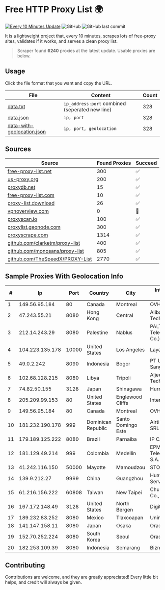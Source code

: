
# Free HTTP Proxy List 🌍

[![Every 10 Minutes Update](https://github.com/mertguvencli/http-proxy-list/actions/workflows/main.yml/badge.svg?branch=main)](https://github.com/mertguvencli/http-proxy-list/actions/workflows/main.yml)
![GitHub](https://img.shields.io/github/license/mertguvencli/http-proxy-list)
![GitHub last commit](https://img.shields.io/github/last-commit/mertguvencli/http-proxy-list)

It is a lightweight project that, every 10 minutes, scrapes lots of free-proxy sites, validates if it works, and serves a clean proxy list.


> Scraper found **6240** proxies at the latest update. Usable proxies are below.

## Usage

Click the file format that you want and copy the URL.


|File|Content|Count|
|----|-------|-----|
|[data.txt](https://raw.githubusercontent.com/mertguvencli/http-proxy-list/main/proxy-list/data.txt)|`ip_address:port` combined (seperated new line)|328|
|[data.json](https://raw.githubusercontent.com/mertguvencli/http-proxy-list/main/proxy-list/data.json)|`ip, port`|328|
|[data-with-geolocation.json](https://raw.githubusercontent.com/mertguvencli/http-proxy-list/main/proxy-list/data-with-geolocation.json)|`ip, port, geolocation`|328|

## Sources

|Source|Found Proxies|Succeed|
|------|-------------|-------|
|[free-proxy-list.net](https://free-proxy-list.net)|300|✅|
|[us-proxy.org](https://www.us-proxy.org)|200|✅|
|[proxydb.net](http://proxydb.net)|15|✅|
|[free-proxy-list.com](https://free-proxy-list.com/?page=&port=&type%5B%5D=http&type%5B%5D=https&up_time=0&search=Search)|10|✅|
|[proxy-list.download](https://www.proxy-list.download/HTTP)|26|✅|
|[vpnoverview.com](https://vpnoverview.com/privacy/anonymous-browsing/free-proxy-servers)|0|🚫|
|[proxyscan.io](https://www.proxyscan.io)|100|✅|
|[proxylist.geonode.com](https://proxylist.geonode.com/api/proxy-list?limit=300&page=1&sort_by=lastChecked&sort_type=desc&protocols=http,https)|300|✅|
|[proxyscrape.com](https://api.proxyscrape.com/v2/?request=displayproxies&protocol=http&timeout=10000&country=all&ssl=all&anonymity=all)|1314|✅|
|[github.com/clarketm/proxy-list](https://raw.githubusercontent.com/clarketm/proxy-list/master/proxy-list-raw.txt)|400|✅|
|[github.com/monosans/proxy-list](https://raw.githubusercontent.com/monosans/proxy-list/main/proxies/http.txt)|805|✅|
|[github.com/TheSpeedX/PROXY-List](https://raw.githubusercontent.com/TheSpeedX/PROXY-List/master/http.txt)|2770|✅|


## Sample Proxies With Geolocation Info

|#|Ip|Port|Country|City|Internet Service Provider|
|-|--|----|-------|----|-------------------------|
|1|149.56.95.184|80|Canada|Montreal|OVH Hosting|
|2|47.243.55.21|8080|Hong Kong|Central|Alibaba (US) Technology Co., Ltd.|
|3|212.14.243.29|8080|Palestine|Nablus|PALTEL (Palestine Telecommunications Co.).|
|4|104.223.135.178|10000|United States|Los Angeles|LayerHost|
|5|49.0.2.242|8090|Indonesia|Bogor|PT Usaha Adi Sanggoro|
|6|102.68.128.215|8080|Libya|Tripoli|Aljeel Aljadeed For Technology|
|7|74.82.50.155|3128|Japan|Shinagawa|Hurricane Electric|
|8|205.209.99.153|80|United States|Englewood Cliffs|Interserver, Inc|
|9|149.56.95.184|80|Canada|Montreal|OVH Hosting|
|10|181.232.190.178|999|Dominican Republic|Santo Domingo Este|Airtime Technology SRL|
|11|179.189.125.222|8080|Brazil|Parnaiba|IP CARRIER BRASIL|
|12|181.129.49.214|999|Colombia|Medellín|EPM Telecomunicaciones S.A. E.S.P.|
|13|41.242.116.150|50000|Mayotte|Mamoudzou|STOI-block1|
|14|139.9.212.27|9999|China|Guangzhou|Huawei Cloud Service data center|
|15|61.216.156.222|60808|Taiwan|New Taipei|Chunghwa Telecom Co., Ltd.|
|16|167.172.148.49|3128|United States|North Bergen|DigitalOcean, LLC|
|17|189.232.83.252|8080|Mexico|Tlaxcoapan|Uninet S.A. de C.V.|
|18|141.147.158.11|8080|Japan|Osaka|Oracle Corporation|
|19|152.70.252.224|8080|South Korea|Seoul|Oracle Corporation|
|20|182.253.109.39|8080|Indonesia|Semarang|Biznet Metronet|



## Contributing

Contributions are welcome, and they are greatly appreciated! Every
little bit helps, and credit will always be given.

